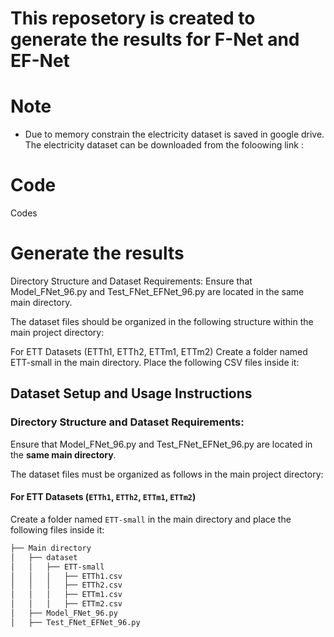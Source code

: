 # This reposetory is created to generate the results for F-Net and EF-Net 

# Note
- Due to memory constrain the electricity dataset is saved in google drive. The electricity dataset can be downloaded from the foloowing link : 

# Code
Codes 

# Generate the results
Directory Structure and Dataset Requirements:
Ensure that Model_FNet_96.py and Test_FNet_EFNet_96.py are located in the same main directory.

The dataset files should be organized in the following structure within the main project directory:

For ETT Datasets (ETTh1, ETTh2, ETTm1, ETTm2)
Create a folder named ETT-small in the main directory. Place the following CSV files inside it:

## Dataset Setup and Usage Instructions

### Directory Structure and Dataset Requirements:

Ensure that Model_FNet_96.py and Test_FNet_EFNet_96.py are located in the **same main directory**.

The dataset files must be organized as follows in the main project directory:

#### For ETT Datasets (`ETTh1`, `ETTh2`, `ETTm1`, `ETTm2`)
Create a folder named `ETT-small` in the main directory and place the following files inside it:



```bash
├── Main directory
│   ├── dataset
│   │   ├── ETT-small
│   │   │   ├── ETTh1.csv
│   │   │   ├── ETTh2.csv
│   │   │   ├── ETTm1.csv
│   │   │   ├── ETTm2.csv
│   ├── Model_FNet_96.py
│   ├── Test_FNet_EFNet_96.py
```

